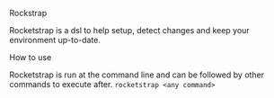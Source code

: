 Rockstrap

Rocketstrap is a dsl to help setup, detect changes and keep your environment up-to-date.

How to use

Rocketstrap is run at the command line and can be followed by other commands to execute after.
`rocketstrap <any command>`